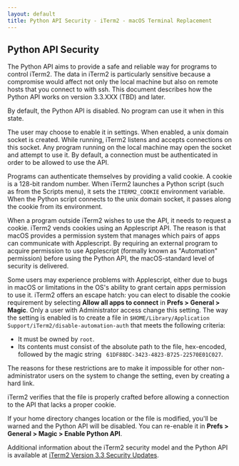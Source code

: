 ```yaml
---
layout: default
title: Python API Security - iTerm2 - macOS Terminal Replacement
---
```


## Python API Security

The Python API aims to provide a safe and reliable way for programs to control
iTerm2. The data in iTerm2 is particularly sensitive because a compromise would
affect not only the local machine but also on remote hosts that you connect to
with ssh. This document describes how the Python API works on version 3.3.XXX
(TBD) and later.

By default, the Python API is disabled. No program can use it when in this state.

The user may choose to enable it in settings. When enabled, a unix domain
socket is created. While running, iTerm2 listens and accepts connections on
this socket. Any program running on the local machine may open the socket and
attempt to use it. By default, a connection must be authenticated in order to
be allowed to use the API.

Programs can authenticate themselves by providing a valid cookie. A cookie is a
128-bit random number. When iTerm2 launches a Python script (such as from the
Scripts menu), it sets the `ITERM2_COOKIE` environment variable. When the
Python script connects to the unix domain socket, it passes along the cookie
from its environment.

When a program outside iTerm2 wishes to use the API, it needs to request a
cookie. iTerm2 vends cookies using an Applescript API. The reason is that macOS
provides a permission system that manages which pairs of apps can communicate
with Applescript. By requiring an external program to acquire permission to use
Applescript (formally known as "Automation" permission) before using the Python
API, the macOS-standard level of security is delivered.

Some users may experience problems with Applescript, either due to bugs in
macOS or limitations in the OS's ability to grant certain apps permission to
use it. iTerm2 offers an escape hatch: you can elect to disable the cookie
requirement by selecting **Allow all apps to connect** in **Prefs > General >
Magic**. Only a user with Administrator access change this setting. The way the
setting is enabled is to create a file in `$HOME/Library/Application
Support/iTerm2/disable-automation-auth` that meets the following criteria:

 * It must be owned by `root`.
 * Its contents must consist of the absolute path to the file, hex-encoded, followed by the magic string ` 61DF88DC-3423-4823-B725-22570E01C027`.

The reasons for these restrictions are to make it impossible for other
non-administrator users on the system to change the setting, even by creating a
hard link.

iTerm2 verifies that the file is properly crafted before allowing a connection
to the API that lacks a proper cookie.

If your home directory changes location or the file is modified, you'll be
warned and the Python API will be disabled. You can re-enable it in **Prefs >
General > Magic > Enable Python API**.

Additional information about the iTerm2 security model and the Python API is
available  at <a
href="https://gitlab.com/gnachman/iterm2/-/wikis/iTerm2-Version-3.3-Security-Updates">iTerm2
Version 3.3 Security Updates</a>.
